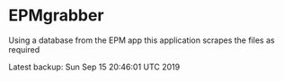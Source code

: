 # EPMgrabber
Using a database from the EPM app this application scrapes the files as required


Latest backup: Sun Sep 15 20:46:01 UTC 2019
